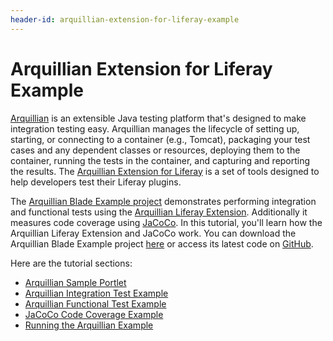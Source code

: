 ```yaml
---
header-id: arquillian-extension-for-liferay-example
---
```


# Arquillian Extension for Liferay Example

[Arquillian](http://arquillian.org) is an extensible Java testing platform
that's designed to make integration testing easy. Arquillian manages the
lifecycle of setting up, starting, or connecting to a container (e.g., Tomcat),
packaging your test cases and any dependent classes or resources, deploying them
to the container, running the tests in the container, and capturing and
reporting the results. The
[Arquillian Extension for Liferay](https://github.com/arquillian/arquillian-extension-liferay)
is a set of tools designed to help developers test their Liferay plugins.

The
[Arquillian Blade Example project](https://github.com/liferay-labs/arquillian-blade-example)
demonstrates performing integration and functional tests using the
[Arquillian Liferay Extension](https://github.com/liferay-labs/arquillian-liferay).
Additionally it measures code coverage using
[JaCoCo](http://eclemma.org/jacoco/).
In this tutorial, you'll learn how the Arquillian Liferay Extension and JaCoCo
work. You can download the Arquillian Blade Example project
[here](https://dev.liferay.com/documents/10184/656312/arquillian-blade-example.zip/27250a6e-4acf-6ed3-33bb-9a8a87fd0776)
or access its latest code on
[GitHub](https://github.com/liferay-labs/arquillian-blade-example). 

Here are the tutorial sections:

-   [Arquillian Sample Portlet](/docs/7-0/tutorials/-/knowledge_base/t/arquillian-example-sample-portlet)
-   [Arquillian Integration Test Example](/docs/7-0/tutorials/-/knowledge_base/t/arquillian-integration-test-example)
-   [Arquillian Functional Test Example](/docs/7-0/tutorials/-/knowledge_base/t/arquillian-functional-test-example)
-   [JaCoCo Code Coverage Example](/docs/7-0/tutorials/-/knowledge_base/t/jacoco-code-coverage-example)
-   [Running the Arquillian Example](/docs/7-0/tutorials/-/knowledge_base/t/running-the-arquillian-example)
